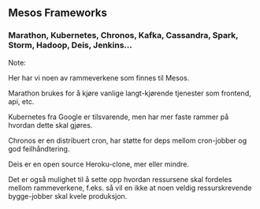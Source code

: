 ## Mesos Frameworks

### Marathon, Kubernetes, Chronos, Kafka, Cassandra, Spark, Storm, Hadoop, Deis, Jenkins...

Note:

Her har vi noen av rammeverkene som finnes til Mesos.

Marathon brukes for å kjøre vanlige langt-kjørende tjenester
som frontend, api, etc.

Kubernetes fra Google er tilsvarende, men har mer faste rammer
på hvordan dette skal gjøres.

Chronos er en distribuert cron, har støtte for deps mellom
cron-jobber og god feilhåndtering.

Deis er en open source Heroku-clone, mer eller mindre.

Det er også mulighet til å sette opp hvordan ressursene skal
fordeles mellom rammeverkene, f.eks. så vil en ikke at noen
veldig ressurskrevende bygge-jobber skal kvele produksjon.
